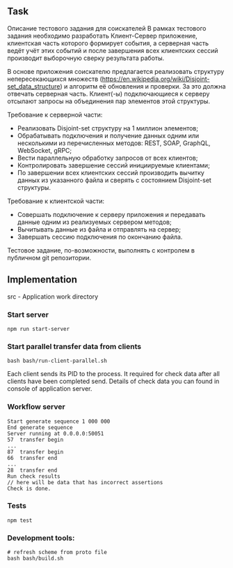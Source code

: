 ## Task

Описание тестового задания для соискателей
В рамках тестового задания необходимо разработать Клиент-Сервер приложение, 
клиентская часть которого формирует события, 
а серверная часть ведёт учёт этих событий и после завершения всех клиентских сессий производит выборочную сверку результата работы.

В основе приложения соискателю предлагается реализовать структуру непересекающихся множеств (https://en.wikipedia.org/wiki/Disjoint-set_data_structure) 
и алгоритм её обновления и проверки. За это должна отвечать серверная часть. 
Клиент(-ы) подключающиеся к серверу отсылают запросы на объединения пар элементов этой структуры.

Требование к серверной части:

- Реализовать Disjoint-set структуру на 1 миллион элементов;
- Обрабатывать подключения и получение данных одним или несколькими из перечисленных методов: REST, SOAP, GraphQL, WebSocket, gRPC;
- Вести параллельную обработку запросов от всех клиентов;
- Контролировать завершение сессий инициируемые клиентами;
- По завершении всех клиентских сессий производить вычитку данных из указанного файла и сверять с состоянием Disjoint-set структуры.

Требование к клиентской части:

- Совершать подключение к серверу приложения и передавать данные одним из реализуемых сервером методов;
- Вычитывать данные из файла и отправлять на сервер;
- Завершать сессию подключения по окончанию файла.

Тестовое задание, по-возможности, выполнять с контролем в публичном git репозитории.

## Implementation

src - Application work directory

### Start server
```shell script
npm run start-server
```

### Start parallel transfer data from clients
```shell script
bash bash/run-client-parallel.sh
```
Each client sends its PID to the process. It required for check data after all clients have been completed send.
Details of check data you can found in console of application server.


### Workflow server
```log
Start generate sequence 1 000 000
End generate sequence
Server running at 0.0.0.0:50051
57  transfer begin
...
87  transfer begin
66  transfer end
...
28  transfer end
Run check results
// here will be data that has incorrect assertions
Check is done.
```

### Tests
```shell script
npm test
```

### Development tools:
```shell script
# refresh scheme from proto file
bash bash/build.sh
```


